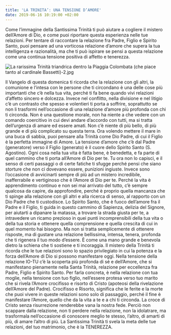 ```yaml
---
title: 'LA TRINITA’: UNA TENSIONE D’AMORE'
date: 2019-06-16 10:19:00 +02:00
---
```


Come l’immagine della Santissima Trinità ti può aiutare a cogliere il mistero dell’Amore di Dio, e come puoi riportare questa esperienza nelle tue relazioni. Per tentare di raccontare la relazione fra Padre, Figlio e Spirito Santo, puoi pensare ad una vorticosa relazione d’amore che supera la tua intelligenza e razionalità, ma che ti può ispirare se pensi a questa relazione come una continua tensione positiva di affetto e tenerezza.

![La rarissima Trinità triandrica dentro la Piaggia Colombata (che piace tanto al cardinale Bassetti)-2.jpg](/uploads/La%20rarissima%20Trinit%C3%A0%20triandrica%20dentro%20la%20Piaggia%20Colombata%20(che%20piace%20tanto%20al%20cardinale%20Bassetti)-2.jpg)

Il Vangelo di questa domenica ti ricorda che la relazione con gli altri, la comunione e l’intesa con le persone che ti circondano è una delle cose più importanti che c’è nella tua vita, perché ti fa bene quando vivi relazioni d’affetto sincero e dolcezza. Invece nel conflitto, nella divisione e nel litigio c’è un contrasto che spesso e volentieri ti porta a soffrire, soprattutto se non li trasformi nell’occasione di una relazione d’amore più profonda con chi ti circonda. Non è una questione morale, non ha niente a che vedere con un comando coercitivo in cui devi andare d’accordo con tutti, ma si tratta dell’urgenza di amare ed essere amati. Non c’è niente di più bello, di più grande e di più complicato su questa terra. Ora volendo mettere il mare in una buca di sabbia, puoi pensare alla Trinità come Dio Padre, di cui il Figlio è la perfetta immagine di Amore. La tensione d’amore che c’è dal Padre (generatore) verso il Figlio (generato) è il cuore dello Spirito Santo (S. Agostino).
Ogni cosa nella tua vita è fatta bene, è benedetta, e fa parte di quel cammino che ti porta all’Amore di Dio per te. Tu ora non lo capisci, e il senso di certi passaggi o di certe fatiche ti sfugge perché pensi che siano storture che non ci dovevano essere, punizioni ingiuste. Invece sono l’occasione di avvicinarti sempre di più ad un mistero incredibile, inafferrabile e vertiginoso che è l’Amore di Dio per te. Perché la vita è apprendimento continuo e non sei mai arrivato del tutto, c’è sempre qualcosa da capire, da approfondire, perché è proprio quella mancanza che ti spinge alla relazione con gli altri e alla ricerca di senso, al rapporto con un Dio Padre che ti custodisce.
Lo Spirito Santo, che è fuoco dell’amore fra il Padre e il Figlio, ti guida in questo cammino di Sapienza, delizia del Signore, per aiutarti a dipanare la matassa, a trovare la strada giusta per te, a intravedere un ricamo prezioso in quei punti incomprensibili della tua vita o della tua storia e ottenere quella comprensione e quella crescita di cui in quel momento hai bisogno. Ma non si tratta semplicemente di ottenere risposte, ma di gustare una relazione bellissima, intensa, tenera, profonda che ti rigenera il tuo modo d’essere. È come una mano grande e benevola dietro la schiena che ti sostiene e ti incoraggia. Il mistero della Trinità ti ricorda che le tue relazioni sono lo spazio privilegiato in cui la potenza e la forza dell’Amore di Dio si possono manifestare oggi. Nella tensione della relazione IO-TU c’è la scoperta più profonda di sé e dell’Amore, che si manifestano pienamente nella Santa Trinità, relazione per eccellenza fra Padre, Figlio e Spirito Santo. Per farla concreta, è nella relazione con tua moglie, nella tensione con tuo figlio, nell’essere protesa verso tuo marito che si rivela l’Amore crocifisso e risorto di Cristo (apoteosi della rivelazione dell’Amore del Padre). Crocifisso e Risorto, significa che le ferite e la morte che puoi vivere in queste relazioni sono solo di passaggio, perché il fine è manifestare l’Amore, quello che da la vita a te e a chi ti circonda. La croce di Cristo senza risurrezione renderebbe vana la nostra fede. Perciò non scappare dalla relazione, non ti perdere nella relazione, non la idolatrare, ma trasformala nell’occasione di conoscere meglio te stesso, l’altro, di amarti di più, di amare l’altro di più. La Santissima Trinità ti svela la meta delle tue relazioni, del tuo matrimonio, che è la TENEREZZA.